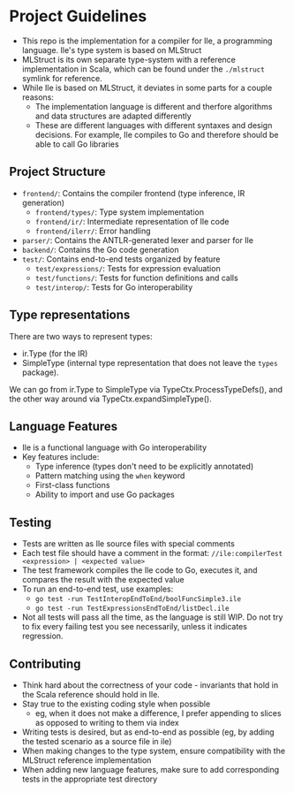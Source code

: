 # Project Guidelines

- This repo is the implementation for a compiler for Ile, a programming language. Ile's type system is based on MLStruct
- MLStruct is its own separate type-system with a reference implementation in Scala, which can be found under the `./mlstruct`
symlink for reference.
- While Ile is based on MLStruct, it deviates in some parts for a couple reasons:
  - The implementation language is different and therfore algorithms and data structures are adapted differently
  - These are different languages with different syntaxes and design decisions. For example, Ile compiles to Go and
  therefore should be able to call Go libraries


## Project Structure

- `frontend/`: Contains the compiler frontend (type inference, IR generation)
  - `frontend/types/`: Type system implementation
  - `frontend/ir/`: Intermediate representation of Ile code
  - `frontend/ilerr/`: Error handling
- `parser/`: Contains the ANTLR-generated lexer and parser for Ile
- `backend/`: Contains the Go code generation
- `test/`: Contains end-to-end tests organized by feature
  - `test/expressions/`: Tests for expression evaluation
  - `test/functions/`: Tests for function definitions and calls
  - `test/interop/`: Tests for Go interoperability

## Type representations

There are two ways to represent types:
- ir.Type (for the IR)
- SimpleType (internal type representation that does not leave the `types` package).

We can go from ir.Type to SimpleType via TypeCtx.ProcessTypeDefs(), and the other way around via
TypeCtx.expandSimpleType().


## Language Features

- Ile is a functional language with Go interoperability
- Key features include:
  - Type inference (types don't need to be explicitly annotated)
  - Pattern matching using the `when` keyword
  - First-class functions
  - Ability to import and use Go packages


## Testing

- Tests are written as Ile source files with special comments
- Each test file should have a comment in the format: `//ile:compilerTest <expression> | <expected value>`
- The test framework compiles the Ile code to Go, executes it, and compares the result with the expected value
- To run an end-to-end test, use examples:
  - `go test -run TestInteropEndToEnd/boolFuncSimple3.ile`
  - `go test -run TestExpressionsEndToEnd/listDecl.ile`
- Not all tests will pass all the time, as the language is still WIP. Do not try to fix every failing test you see
  necessarily, unless it indicates regression.


## Contributing

- Think hard about the correctness of your code - invariants that hold in the Scala reference should hold in Ile.
- Stay true to the existing coding style when possible
  - eg, when it does not make a difference, I prefer appending to slices as opposed to writing to them via index
- Writing tests is desired, but as end-to-end as possible (eg, by adding the tested scenario as a source file in ile)
- When making changes to the type system, ensure compatibility with the MLStruct reference implementation
- When adding new language features, make sure to add corresponding tests in the appropriate test directory
